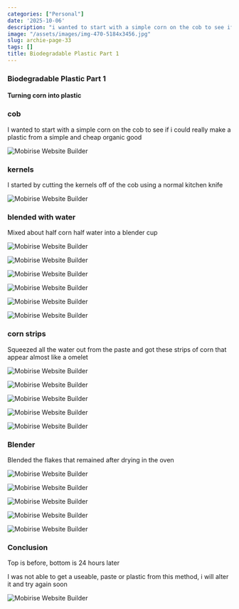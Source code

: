 ```yaml
---
categories: ["Personal"]
date: '2025-10-06'
description: "i wanted to start with a simple corn on the cob to see if i could really"
image: "/assets/images/img-470-5184x3456.jpg"
slug: archie-page-33
tags: []
title: Biodegradable Plastic Part 1
---
```



### Biodegradable Plastic Part 1


#### Turning corn into plastic




### cob


I wanted to start with a simple corn on the cob to see if i could really make a plastic from a simple and cheap organic good


![Mobirise Website Builder](/assets/images/img-448-1076x1614.jpg)




### kernels


I started by cutting the kernels off of the cob using a normal kitchen knife


![Mobirise Website Builder](/assets/images/img-433-1076x717.jpg)




### blended with water


Mixed about half corn half water into a blender cup


![Mobirise Website Builder](/assets/images/img-435-1076x717.jpg)




![Mobirise Website Builder](/assets/images/img-443-1900x1267.jpg)


![Mobirise Website Builder](/assets/images/img-442-1900x1267.jpg)


![Mobirise Website Builder](/assets/images/img-441-1900x1267.jpg)


![Mobirise Website Builder](/assets/images/img-440-1900x1267.jpg)


![Mobirise Website Builder](/assets/images/img-439-1900x1267.jpg)




### corn strips


Squeezed all the water out from the paste and got these strips of corn that appear almost like a omelet


![Mobirise Website Builder](/assets/images/img-444-1076x717.jpg)




![Mobirise Website Builder](/assets/images/img-453-1900x1267.jpg)


![Mobirise Website Builder](/assets/images/img-450-1900x2850.jpg)


![Mobirise Website Builder](/assets/images/img-449-1900x1267.jpg)


![Mobirise Website Builder](/assets/images/img-452-1900x2850.jpg)




### Blender


Blended the flakes that remained after drying in the oven


![Mobirise Website Builder](/assets/images/img-465-1076x717.jpg)




![Mobirise Website Builder](/assets/images/img-469-1900x1267.jpg)


![Mobirise Website Builder](/assets/images/img-468-1900x1267.jpg)


![Mobirise Website Builder](/assets/images/img-467-1900x1267.jpg)


![Mobirise Website Builder](/assets/images/img-466-1900x1267.jpg)




### Conclusion


Top is before, bottom is 24 hours later


I was not able to get a useable, paste or plastic from this method, i will alter it and try again soon


![Mobirise Website Builder](/assets/images/b-and-n-1076x1482.jpg)


